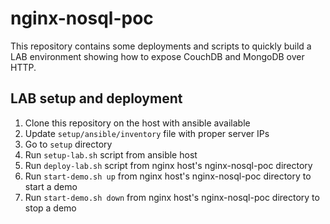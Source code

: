 # nginx-nosql-poc
This repository contains some deployments and scripts to quickly build a LAB environment showing how to expose CouchDB and MongoDB over HTTP.
## LAB setup and deployment
1. Clone this repository on the host with ansible available
2. Update `setup/ansible/inventory` file with proper server IPs
3. Go to `setup` directory
4. Run `setup-lab.sh` script from ansible host
5. Run `deploy-lab.sh` script from nginx host's nginx-nosql-poc directory
6. Run `start-demo.sh up` from nginx host's nginx-nosql-poc directory to start a demo
7. Run `start-demo.sh down` from nginx host's nginx-nosql-poc directory to stop a demo
